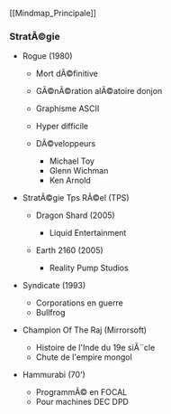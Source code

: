 [[Mindmap_Principale]]

### StratÃ©gie

- Rogue (1980)

	- Mort dÃ©finitive
	- GÃ©nÃ©ration alÃ©atoire donjon
	- Graphisme ASCII 
	- Hyper difficile
	- DÃ©veloppeurs

		- Michael Toy
		- Glenn Wichman
		- Ken Arnold

- StratÃ©gie Tps RÃ©el (TPS)

	- Dragon Shard (2005)

		- Liquid Entertainment

	- Earth 2160 (2005)

		- Reality Pump Studios

- Syndicate (1993)

	- Corporations en guerre
	- Bullfrog

- Champion Of The Raj (Mirrorsoft)

	- Histoire de l'Inde du 19e siÃ¨cle
	- Chute de l'empire mongol

- Hammurabi (70')

	- ProgrammÃ© en FOCAL
	- Pour machines DEC DPD


